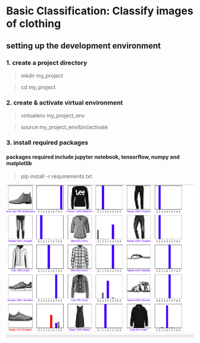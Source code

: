 # Basic Classification: Classify images of clothing

## setting up the development environment

### 1. create a project directory 
> mkdir my_project 

> cd my_project

### 2. create & activate virtual environment
> virtualenv my_project_env

> source my_project_env/bin/activate

### 3. install required packages
#### packages required include jupyter notebook, tensorflow, numpy and matplotlib
> pip install -r requirements.txt

![screenshot](https://github.com/estrangedwriter/Image-Classification-TensorFlow/blob/master/screenshot.png)

